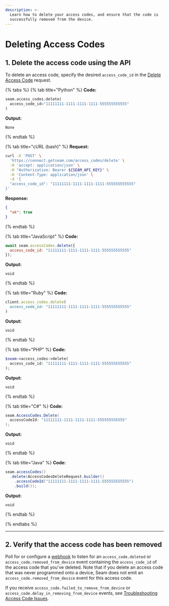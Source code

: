 ```yaml
---
description: >-
  Learn how to delete your access codes, and ensure that the code is
  successfully removed from the device.
---
```


# Deleting Access Codes

## 1. Delete the access code using the API

To delete an access code, specify the desired `access_code_id` in the [Delete Access Code](../../../api/access_codes/delete.md) request.

{% tabs %}
{% tab title="Python" %}
**Code:**

```python
seam.access_codes.delete(
  access_code_id="11111111-1111-1111-1111-555555555555"
)
```

**Output:**

```
None
```
{% endtab %}

{% tab title="cURL (bash)" %}
**Request:**

```bash
curl -X 'POST' \
  'https://connect.getseam.com/access_codes/delete' \
  -H 'accept: application/json' \
  -H "Authorization: Bearer ${SEAM_API_KEY}" \
  -H 'Content-Type: application/json' \
  -d '{
  "access_code_id": "11111111-1111-1111-1111-555555555555"
}'
```

**Response:**

```json
{
  "ok": true
}
```
{% endtab %}

{% tab title="JavaScript" %}
**Code:**

```javascript
await seam.accessCodes.delete({
  access_code_id: "11111111-1111-1111-1111-555555555555"
});
```

**Output:**

```
void
```
{% endtab %}

{% tab title="Ruby" %}
**Code:**

```ruby
client.access_codes.delete(
  access_code_id: "11111111-1111-1111-1111-555555555555"
)
```

**Output:**

```
void
```
{% endtab %}

{% tab title="PHP" %}
**Code:**

```php
$seam->access_codes->delete(
  access_code_id: "11111111-1111-1111-1111-555555555555"
);
```

**Output:**

```
void
```
{% endtab %}

{% tab title="C#" %}
**Code:**

```csharp
seam.AccessCodes.Delete(
  accessCodeId: "11111111-1111-1111-1111-555555555555"
);
```

**Output:**

```
void
```
{% endtab %}

{% tab title="Java" %}
**Code:**

```java
seam.accessCodes()
  .delete(AccessCodesDeleteRequest.builder()
    .accessCodeId("11111111-1111-1111-1111-555555555555")
    .build());
```

**Output:**

```
void
```
{% endtab %}


{% endtabs %}

***

## 2. Verify that the access code has been removed

Poll for or configure a [webhook](../../../core-concepts/webhooks.md) to listen for an `access_code.deleted` or `access_code.removed_from_device` event containing the `access_code_id` of the access code that you've deleted. Note that if you delete an access code that was never programmed onto a device, Seam does not emit an `access_code.removed_from_device` event for this access code.

If you receive `access_code.failed_to_remove_from_device` or `access_code.delay_in_removing_from_device` events, see [Troubleshooting Access Code Issues](troubleshooting-access-code-issues.md).
